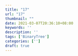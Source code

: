 ```yaml
---
title: "17"
url: "17"
thumbnail: ""
date: 2021-03-07T20:36:10+08:00
keywords: ''
description: ''
tags: ['BinaryTree']
categories: ['']
draft: true
---
```

